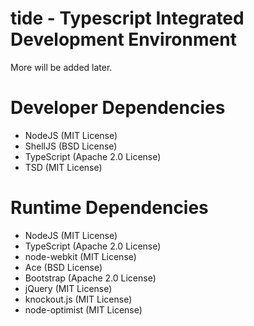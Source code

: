 tide - Typescript Integrated Development Environment
====================================================

More will be added later.

Developer Dependencies
======================

* NodeJS (MIT License)
* ShellJS (BSD License)
* TypeScript (Apache 2.0 License)
* TSD (MIT License)

Runtime Dependencies
====================

* NodeJS (MIT License)
* TypeScript (Apache 2.0 License)
* node-webkit (MIT License)
* Ace (BSD License)
* Bootstrap (Apache 2.0 License)
* jQuery (MIT License)
* knockout.js (MIT License)
* node-optimist (MIT License)